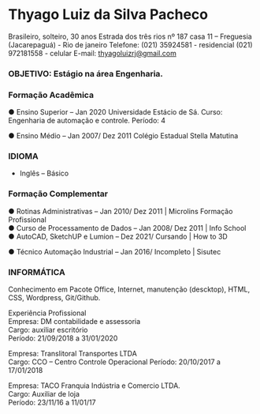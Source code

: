 # Thyago Luiz da Silva Pacheco  
Brasileiro, solteiro, 30 anos 
Estrada dos três rios nº 187 casa 11 – Freguesia (Jacarepaguá) - Rio de janeiro
Telefone: (021) 35924581 - residencial (021) 972181558 - celular E-mail: thyagoluizrj@gmail.com  

### OBJETIVO: Estágio na área Engenharia. 

### Formação Acadêmica
●    Ensino Superior – Jan 2020 Universidade Estácio de Sá.
      Curso: Engenharia de automação e controle.  Período: 4  

●	Ensino Médio – Jan 2007/ Dez 2011  Colégio Estadual Stella Matutina  

### IDIOMA  
- Inglês – Básico     

### Formação Complementar  
●	Rotinas Administrativas – Jan 2010/ Dez 2011 | Microlins Formação Profissional  
●	Curso de Processamento de Dados – Jan 2008/ Dez 2011 | Info School  
●	AutoCAD, SketchUP e Lumion – Dez 2021/ Cursando | How to 3D

●	Técnico Automação Industrial – Jan 2016/ Incompleto | Sisutec  

### INFORMÁTICA    
Conhecimento em Pacote Office, Internet, manutenção (descktop), HTML, CSS, Wordpress, Git/Github. 

Experiência Profissional  
Empresa: DM contabilidade e assessoria  
Cargo: auxiliar escritório  
Período: 21/09/2018 a 31/01/2020  

Empresa: Translitoral Transportes LTDA  
Cargo: CCO – Centro Controle Operacional 
Período: 20/10/2017 a 17/01/2018  

Empresa: TACO Franquia Indústria e Comercio LTDA.  
Cargo: Auxiliar de loja  
Período: 23/11/16 a 11/01/17  

